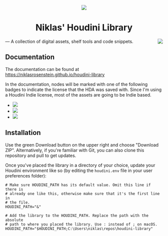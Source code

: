 <p align="center">
  <img src="http://i.imgur.com/2EReWN2.png">
</p>
<h1 align="center">Niklas' Houdini Library</h1>


<img align="right" src="https://img.shields.io/badge/License-MIT-yellow.svg">
&mdash; A collection of digital assets, shelf tools and code snippets.

## Documentation

The documentation can be found at https://niklasrosenstein.github.io/houdini-library

In the documentation, nodes will be marked with one of the following badges
to indicate the license that the HDA was saved with. Since I'm using a
Houdini Indie license, most of the assets are going to be Indie based.

* ![](https://img.shields.io/badge/Houdini-Apprentice-blue.svg)
* ![](https://img.shields.io/badge/Houdini-Indie-orange.svg)
* ![](https://img.shields.io/badge/Houdini-FX-green.svg)

## Installation

Use the green Download button on the upper right and choose "Download ZIP".
Alternatively, if you're familiar with Git, you can also clone this repository
and pull to get updates.

Once you've placed the library in a directory of your choice, update your
Houdini environment like so (by editing the `houdini.env` file in your user
preferences folder):

```
# Make sure HOUDINI_PATH has its default value. Omit this line if there is
# already one like this, otherwise make sure that it's the first line in
# the file.
HOUDINI_PATH="&"

# Add the library to the HOUDINI_PATH. Replace the path with the absolute
# path to where you placed the library. Use : instead of ; on macOS.
HOUDINI_PATH="$HOUDINI_PATH;C:\Users\niklas\repos\houdini-library"
```
